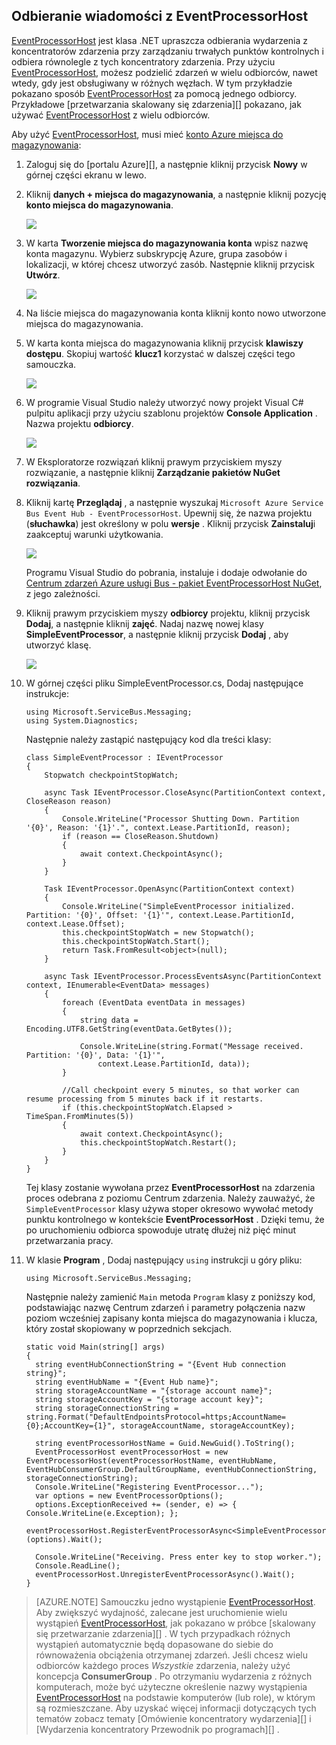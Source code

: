 ## <a name="receive-messages-with-eventprocessorhost"></a>Odbieranie wiadomości z EventProcessorHost

[EventProcessorHost][] jest klasa .NET upraszcza odbierania wydarzenia z koncentratorów zdarzenia przy zarządzaniu trwałych punktów kontrolnych i odbiera równolegle z tych koncentratory zdarzenia. Przy użyciu [EventProcessorHost][], możesz podzielić zdarzeń w wielu odbiorców, nawet wtedy, gdy jest obsługiwany w różnych węzłach. W tym przykładzie pokazano sposób [EventProcessorHost][] za pomocą jednego odbiorcy. Przykładowe [przetwarzania skalowany się zdarzenia][] pokazano, jak używać [EventProcessorHost][] z wielu odbiorców.

Aby użyć [EventProcessorHost][], musi mieć [konto Azure miejsca do magazynowania][]:

1. Zaloguj się do [portalu Azure][], a następnie kliknij przycisk **Nowy** w górnej części ekranu w lewo.

2. Kliknij **danych + miejsca do magazynowania**, a następnie kliknij pozycję **konto miejsca do magazynowania**.

    ![](./media/service-bus-event-hubs-getstarted-receive-ephcs/create-storage1.png)

3. W karta **Tworzenie miejsca do magazynowania konta** wpisz nazwę konta magazynu. Wybierz subskrypcję Azure, grupa zasobów i lokalizacji, w której chcesz utworzyć zasób. Następnie kliknij przycisk **Utwórz**.

    ![](./media/service-bus-event-hubs-getstarted-receive-ephcs/create-storage2.png)

4. Na liście miejsca do magazynowania konta kliknij konto nowo utworzone miejsca do magazynowania.

5. W karta konta miejsca do magazynowania kliknij przycisk **klawiszy dostępu**. Skopiuj wartość **klucz1** korzystać w dalszej części tego samouczka.

    ![](./media/service-bus-event-hubs-getstarted-receive-ephcs/create-storage3.png)

4. W programie Visual Studio należy utworzyć nowy projekt Visual C# pulpitu aplikacji przy użyciu szablonu projektów **Console Application** . Nazwa projektu **odbiorcy**.

    ![](./media/service-bus-event-hubs-getstarted-receive-ephcs/create-receiver-csharp1.png)

5. W Eksploratorze rozwiązań kliknij prawym przyciskiem myszy rozwiązanie, a następnie kliknij **Zarządzanie pakietów NuGet rozwiązania**.

6. Kliknij kartę **Przeglądaj** , a następnie wyszukaj `Microsoft Azure Service Bus Event Hub - EventProcessorHost`. Upewnij się, że nazwa projektu (**słuchawka**) jest określony w polu **wersje** . Kliknij przycisk **Zainstaluj**i zaakceptuj warunki użytkowania.

    ![](./media/service-bus-event-hubs-getstarted-receive-ephcs/create-eph-csharp1.png)

    Programu Visual Studio do pobrania, instaluje i dodaje odwołanie do [Centrum zdarzeń Azure usługi Bus - pakiet EventProcessorHost NuGet](https://www.nuget.org/packages/Microsoft.Azure.ServiceBus.EventProcessorHost), z jego zależności.

7. Kliknij prawym przyciskiem myszy **odbiorcy** projektu, kliknij przycisk **Dodaj**, a następnie kliknij **zajęć**. Nadaj nazwę nowej klasy **SimpleEventProcessor**, a następnie kliknij przycisk **Dodaj** , aby utworzyć klasę.

    ![](./media/service-bus-event-hubs-getstarted-receive-ephcs/create-receiver-csharp2.png)

8. W górnej części pliku SimpleEventProcessor.cs, Dodaj następujące instrukcje:

    ```
    using Microsoft.ServiceBus.Messaging;
    using System.Diagnostics;
    ```

    Następnie należy zastąpić następujący kod dla treści klasy:

    ```
    class SimpleEventProcessor : IEventProcessor
    {
        Stopwatch checkpointStopWatch;

        async Task IEventProcessor.CloseAsync(PartitionContext context, CloseReason reason)
        {
            Console.WriteLine("Processor Shutting Down. Partition '{0}', Reason: '{1}'.", context.Lease.PartitionId, reason);
            if (reason == CloseReason.Shutdown)
            {
                await context.CheckpointAsync();
            }
        }

        Task IEventProcessor.OpenAsync(PartitionContext context)
        {
            Console.WriteLine("SimpleEventProcessor initialized.  Partition: '{0}', Offset: '{1}'", context.Lease.PartitionId, context.Lease.Offset);
            this.checkpointStopWatch = new Stopwatch();
            this.checkpointStopWatch.Start();
            return Task.FromResult<object>(null);
        }

        async Task IEventProcessor.ProcessEventsAsync(PartitionContext context, IEnumerable<EventData> messages)
        {
            foreach (EventData eventData in messages)
            {
                string data = Encoding.UTF8.GetString(eventData.GetBytes());

                Console.WriteLine(string.Format("Message received.  Partition: '{0}', Data: '{1}'",
                    context.Lease.PartitionId, data));
            }

            //Call checkpoint every 5 minutes, so that worker can resume processing from 5 minutes back if it restarts.
            if (this.checkpointStopWatch.Elapsed > TimeSpan.FromMinutes(5))
            {
                await context.CheckpointAsync();
                this.checkpointStopWatch.Restart();
            }
        }
    }
    ```

    Tej klasy zostanie wywołana przez **EventProcessorHost** na zdarzenia proces odebrana z poziomu Centrum zdarzenia. Należy zauważyć, że `SimpleEventProcessor` klasy używa stoper okresowo wywołać metody punktu kontrolnego w kontekście **EventProcessorHost** . Dzięki temu, że po uruchomieniu odbiorca spowoduje utratę dłużej niż pięć minut przetwarzania pracy.

9. W klasie **Program** , Dodaj następujący `using` instrukcji u góry pliku:

    ```
    using Microsoft.ServiceBus.Messaging;
    ```

    Następnie należy zamienić `Main` metoda `Program` klasy z poniższy kod, podstawiając nazwę Centrum zdarzeń i parametry połączenia nazw poziom wcześniej zapisany konta miejsca do magazynowania i klucza, który został skopiowany w poprzednich sekcjach. 

    ```
    static void Main(string[] args)
    {
      string eventHubConnectionString = "{Event Hub connection string}";
      string eventHubName = "{Event Hub name}";
      string storageAccountName = "{storage account name}";
      string storageAccountKey = "{storage account key}";
      string storageConnectionString = string.Format("DefaultEndpointsProtocol=https;AccountName={0};AccountKey={1}", storageAccountName, storageAccountKey);

      string eventProcessorHostName = Guid.NewGuid().ToString();
      EventProcessorHost eventProcessorHost = new EventProcessorHost(eventProcessorHostName, eventHubName, EventHubConsumerGroup.DefaultGroupName, eventHubConnectionString, storageConnectionString);
      Console.WriteLine("Registering EventProcessor...");
      var options = new EventProcessorOptions();
      options.ExceptionReceived += (sender, e) => { Console.WriteLine(e.Exception); };
      eventProcessorHost.RegisterEventProcessorAsync<SimpleEventProcessor>(options).Wait();

      Console.WriteLine("Receiving. Press enter key to stop worker.");
      Console.ReadLine();
      eventProcessorHost.UnregisterEventProcessorAsync().Wait();
    }
    ```

> [AZURE.NOTE] Samouczku jedno wystąpienie [EventProcessorHost][]. Aby zwiększyć wydajność, zalecane jest uruchomienie wielu wystąpień [EventProcessorHost][], jak pokazano w próbce [skalowany się przetwarzanie zdarzenia][] . W tych przypadkach różnych wystąpień automatycznie będą dopasowane do siebie do równoważenia obciążenia otrzymanej zdarzeń. Jeśli chcesz wielu odbiorców każdego proces *Wszystkie* zdarzenia, należy użyć koncepcja **ConsumerGroup** . Po otrzymaniu wydarzenia z różnych komputerach, może być użyteczne określenie nazwy wystąpienia [EventProcessorHost][] na podstawie komputerów (lub role), w którym są rozmieszczane. Aby uzyskać więcej informacji dotyczących tych tematów zobacz tematy [Omówienie koncentratory wydarzenia][] i [Wydarzenia koncentratory Przewodnik po programach][] .

<!-- Links -->
[Omówienie koncentratory zdarzenia]: ../articles/event-hubs/event-hubs-overview.md
[Koncentratory zdarzenia programowania przewodnika]: ../articles/event-hubs/event-hubs-programming-guide.md
[Przetwarzanie zdarzenia skalowania]: https://code.msdn.microsoft.com/Service-Bus-Event-Hub-45f43fc3
[Konto Azure miejsca do magazynowania]: ../articles/storage/storage-create-storage-account.md
[EventProcessorHost]: http://msdn.microsoft.com/library/azure/microsoft.servicebus.messaging.eventprocessorhost(v=azure.95).aspx
[Azure portal]: https://portal.azure.com